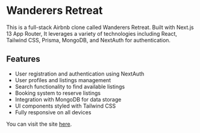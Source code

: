 # Wanderers Retreat

This is a full-stack Airbnb clone called Wanderers Retreat. Built with Next.js 13 App Router, It leverages a variety of technologies including React, Tailwind CSS, Prisma, MongoDB, and NextAuth for authentication. <br>

## Features

- User registration and authentication using NextAuth
- User profiles and listings management
- Search functionality to find available listings
- Booking system to reserve listings
- Integration with MongoDB for data storage
- UI components styled with Tailwind CSS
- Fully responsive on all devices

You can visit the site [here](https://wanderers-retreat.vercel.app/).
